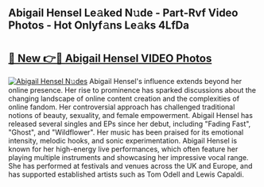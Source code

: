 ## Abigail Hensel Le𝚊ked N𝚞de - Part-Rvf Video Photos - Hot Onlyf𝚊ns Le𝚊ks 4LfDa

# <h2><a href="http://ac29655.deff.icu/?id=Abigail+Hensel">🔗 New 👉🔴 Abigail Hensel VIDEO Photos</a></h2>

[![Abigail Hensel N𝚞des](https://i.imgur.com/rIISA9y.gif)](http://ac29655.deff.icu/?id=Abigail+Hensel)
Abigail Hensel's influence extends beyond her online presence. Her rise to prominence has sparked discussions about the changing landscape of online content creation and the complexities of online fandom. Her controversial approach has challenged traditional notions of beauty, sexuality, and female empowerment. Abigail Hensel has released several singles and EPs since her debut, including "Fading Fast", "Ghost", and "Wildflower". Her music has been praised for its emotional intensity, melodic hooks, and sonic experimentation. Abigail Hensel is known for her high-energy live performances, which often feature her playing multiple instruments and showcasing her impressive vocal range. She has performed at festivals and venues across the UK and Europe, and has supported established artists such as Tom Odell and Lewis Capaldi.
